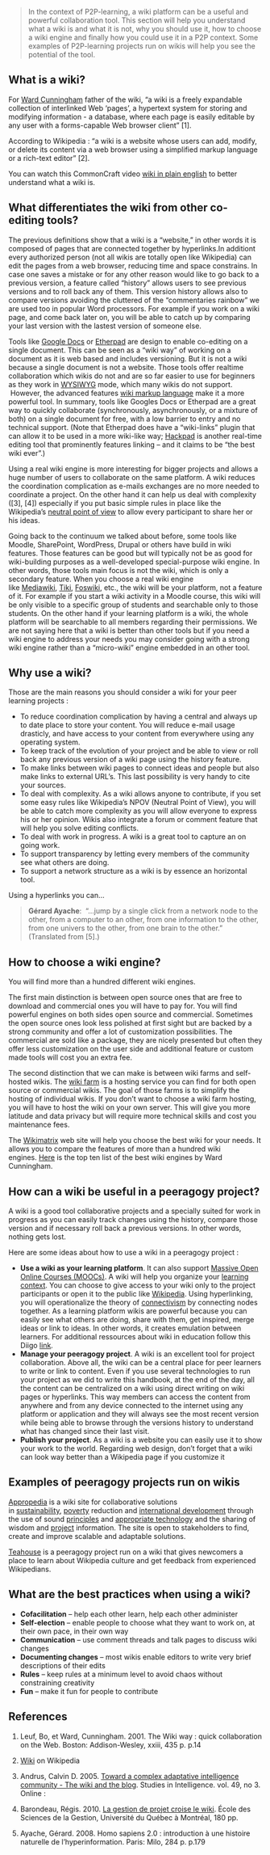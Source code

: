 ---
---
> In the context of P2P-learning, a wiki platform can be a useful and
> powerful collaboration tool. This section will help you understand
> what a wiki is and what it is not, why you should use it, how to
> choose a wiki engine and finally how you could use it in a P2P
> context. Some examples of P2P-learning projects run on wikis will help
> you see the potential of the tool.

What is a wiki?
---------------

For [Ward Cunningham](http://en.wikipedia.org/wiki/Ward_cunningham)
father of the wiki, “a wiki is a freely expandable collection of
interlinked Web ‘pages’, a hypertext system for storing and modifying
information - a database, where each page is easily editable by any user
with a forms-capable Web browser client” <span>[</span>1<span>]</span>.

According to Wikipedia : “a wiki is a website whose users can add,
modify, or delete its content via a web browser using a simplified
markup language or a rich-text editor” <span>[</span>2<span>]</span>.

You can watch this CommonCraft video [wiki in plain
english](http://www.youtube.com/watch?v=-dnL00TdmLY) to better
understand what a wiki is.

What differentiates the wiki from other co-editing tools?
---------------------------------------------------------

The previous definitions show that a wiki is a “website,” in other words
it is composed of pages that are connected together by hyperlinks.In
additiont every authorized person (not all wikis are totally open like
Wikipedia) can edit the pages from a web browser, reducing time and
space constrains. In case one saves a mistake or for any other reason
would like to go back to a previous version, a feature called “history”
allows users to see previous versions and to roll back any of them. This
version history allows also to compare versions avoiding the cluttered
of the “commentaries rainbow” we are used too in popular Word
processors. For example if you work on a wiki page, and come back later
on, you will be able to catch up by comparing your last version with the
lastest version of someone else.

Tools like [Google
Docs](https://docs.google.com/) or [Etherpad](http://en.wikipedia.org/wiki/Etherpad) are
design to enable co-editing on a single document. This can be seen as a
“wiki way” of working on a document as it is web based and includes
versioning. But it is not a wiki because a single document is not a
website. Those tools offer realtime collaboration which wikis do not and
are so far easier to use for beginners as they work
in [WYSIWYG](http://en.wikipedia.org/wiki/WYSIWYG) mode, which many
wikis do not support.  However, the advanced features [wiki markup
language](http://en.wikipedia.org/wiki/Wiki_syntax) make it a more
powerful tool. In summary, tools like Googles Docs or Etherpad are a
great way to quickly collaborate (synchronously, asynchronously, or a
mixture of both) on a single document for free, with a low barrier to
entry and no technical support. (Note that Etherpad does have a
“wiki-links” plugin that can allow it to be used in a more wiki-like
way; [Hackpad](https://hackpad.com/) is another real-time editing tool
that prominently features linking – and it claims to be “the best wiki
ever”.)

Using a real wiki engine is more interesting for bigger projects and
allows a huge number of users to collaborate on the same platform. A
wiki reduces the coordination complication as e-mails exchanges are no
more needed to coordinate a project. On the other hand it can help us
deal with complexity (<span>[</span>3<span>]</span>,
<span>[</span>4<span>]</span>) especially if you put basic simple rules
in place like the Wikipedia’s [neutral point of
view](http://en.wikipedia.org/wiki/NPOV) to allow every participant to
share her or his ideas.

Going back to the continuum we talked about before, some tools like
Moodle, SharePoint, WordPress, Drupal or others have build in wiki
features. Those features can be good but will typically not be as good
for wiki-building purposes as a well-developed special-purpose wiki
engine. In other words, those tools main focus is not the wiki, which is
only a secondary feature. When you choose a real wiki engine
like [Mediawiki](http://www.mediawiki.org/), [Tiki](http://www.tiki.org/), [Foswiki](http://foswiki.org/),
etc., the wiki will be your platform, not a feature of it. For example
if you start a wiki activity in a Moodle course, this wiki will be only
visible to a specific group of students and searchable only to those
students. On the other hand if your learning platform is a wiki, the
whole platform will be searchable to all members regarding their
permissions. We are not saying here that a wiki is better than other
tools but if you need a wiki engine to address your needs you may
consider going with a strong wiki engine rather than a “micro-wiki”
engine embedded in an other tool.

Why use a wiki?
---------------

Those are the main reasons you should consider a wiki for your peer
learning projects :

-   To reduce coordination complication by having a central and always
    up to date place to store your content. You will reduce e-mail usage
    drasticly, and have access to your content from everywhere using any
    operating system.
-   To keep track of the evolution of your project and be able to view
    or roll back any previous version of a wiki page using the history
    feature.
-   To make links between wiki pages to connect ideas and people but
    also make links to external URL’s. This last possibility is very
    handy to cite your sources.
-   To deal with complexity. As a wiki allows anyone to contribute, if
    you set some easy rules like Wikipedia’s NPOV (Neutral Point of
    View), you will be able to catch more complexity as you will allow
    everyone to express his or her opinion. Wikis also integrate a forum
    or comment feature that will help you solve editing conflicts.
-   To deal with work in progress. A wiki is a great tool to capture an
    on going work.
-   To support transparency by letting every members of the community
    see what others are doing.
-   To support a network structure as a wiki is by essence an horizontal
    tool.

Using a hyperlinks you can…

> **Gérard Ayache**:  “…jump by a single click from a network node to
> the other, from a computer to an other, from one information to the
> other, from one univers to the other, from one brain to the other.” 
> (Translated from <span>[</span>5<span>]</span>.)

How to choose a wiki engine?
----------------------------

You will find more than a hundred different wiki engines.

The first main distinction is between open source ones that are free to
download and commercial ones you will have to pay for. You will find
powerful engines on both sides open source and commercial. Sometimes the
open source ones look less polished at first sight but are backed by a
strong community and offer a lot of customization possibilities. The
commercial are sold like a package, they are nicely presented but often
they offer less customization on the user side and additional feature or
custom made tools will cost you an extra fee.

The second distinction that we can make is between wiki farms and
self-hosted wikis. The [wiki
farm](http://en.wikipedia.org/wiki/Wiki_hosting_service) is a hosting
service you can find for both open source or commercial wikis. The goal
of those farms is to simplify the hosting of individual wikis. If you
don’t want to choose a wiki farm hosting, you will have to host the wiki
on your own server. This will give you more latitude and data privacy
but will require more technical skills and cost you maintenance fees.

The [Wikimatrix](http://www.wikimatrix.org/) web site will help you
choose the best wiki for your needs. It allows you to compare the
features of more than a hundred wiki
engines. [Here](http://c2.com/cgi/wiki?TopTenWikiEngines) is the top ten
list of the best wiki engines by Ward Cunningham.

How can a wiki be useful in a peeragogy project?
------------------------------------------------

A wiki is a good tool collaborative projects and a specially suited for
work in progress as you can easily track changes using the history,
compare those version and if necessary roll back a previous versions. In
other words, nothing gets lost.

Here are some ideas about how to use a wiki in a peeragogy project :

-   **Use a wiki as your learning platform**. It can also
    support [Massive Open Online Courses
    (MOOCs)](http://socialmediaclassroom.com/host/peeragogy/wiki/connectivism-practice-how-organize-a-mooc). A
    wiki will help you organize your [learning
    context](http://socialmediaclassroom.com/host/peeragogy/wiki/organizing-a-learning-context).
    You can choose to give access to your wiki only to the project
    participants or open it to the public
    like [Wikipedia](http://www.wikipedia.org/). Using hyperlinking, you
    will operationalize the theory
    of [connectivism](http://en.wikipedia.org/wiki/Connectivism) by
    connecting nodes together. As a learning platform wikis are powerful
    because you can easily see what others are doing, share with them,
    get inspired, merge ideas or link to ideas. In other words, it
    creates emulation between learners. For additional ressources about
    wiki in education follow this
    Diigo [link](http://www.diigo.com/user/regisb/wiki%20education).
-   **Manage your peeragogy project**. A wiki is an excellent tool for
    project collaboration. Above all, the wiki can be a central place
    for peer learners to write or link to content. Even if you use
    several technologies to run your project as we did to write this
    handbook, at the end of the day, all the content can be centralized
    on a wiki using direct writing on wiki pages or hyperlinks. This way
    members can access the content from anywhere and from any device
    connected to the internet using any platform or application and they
    will always see the most recent version while being able to browse
    through the versions history to understand what has changed since
    their last visit.
-   **Publish your project**. As a wiki is a website you can easily use
    it to show your work to the world. Regarding web design, don’t
    forget that a wiki can look way better than a Wikipedia page if you
    customize it

Examples of peeragogy projects run on wikis
-------------------------------------------

[Appropedia](http://www.appropedia.org/Welcome_to_Appropedia) is a wiki
site for collaborative solutions
in [sustainability](http://www.appropedia.org/Sustainability), [poverty](http://www.appropedia.org/Poverty) reduction
and [international
development](http://www.appropedia.org/International_development) through
the use of
sound [principles](http://www.appropedia.org/Principles) and [appropriate
technology](http://www.appropedia.org/Appropriate_technology) and the
sharing of wisdom and
[project](http://www.appropedia.org/Project) information. The site is
open to stakeholders to find, create and improve scalable and adaptable
solutions.

[Teahouse](http://en.wikipedia.org/wiki/Wikipedia:Teahouse) is a
peeragogy project run on a wiki that gives newcomers a place to learn
about Wikipedia culture and get feedback from experienced Wikipedians.

What are the best practices when using a wiki?
----------------------------------------------

-   **Cofacilitation** – help each other learn, help each other
    administer
-   **Self-election** – enable people to choose what they want to work
    on, at their own pace, in their own way
-   **Communication** – use comment threads and talk pages to discuss
    wiki changes
-   **Documenting changes** – most wikis enable editors to write very
    brief descriptions of their edits
-   **Rules** – keep rules at a minimum level to avoid chaos without
    constraining creativity
-   **Fun** – make it fun for people to contribute

References
----------

1.  Leuf, Bo, et Ward, Cunningham. 2001. The Wiki way : quick
    collaboration on the Web. Boston: Addison-Wesley, xxiii, 435 p. p.14

2.  [Wiki](http://en.wikipedia.org/wiki/Wiki) on Wikipedia

3.  Andrus, Calvin D. 2005. [Toward a complex adaptative intelligence
    community - The wiki and the blog](http://ssrn.com/abstract=755904).
    Studies in Intelligence. vol. 49, no 3. Online :

4.  Barondeau, Régis. 2010. [La gestion de projet croise le
    wiki](http://www.regisbarondeau.com/Chapitre+4%3A+Analyse+du+cas#Synth_se).
    École des Sciences de la Gestion, Université du Québec à Montréal,
    180 pp.

5.  Ayache, Gérard. 2008. Homo sapiens 2.0 : introduction à une histoire
    naturelle de l’hyperinformation. Paris: Milo, 284 p. p.179


